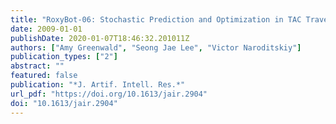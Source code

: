 ```yaml
---
title: "RoxyBot-06: Stochastic Prediction and Optimization in TAC Travel"
date: 2009-01-01
publishDate: 2020-01-07T18:46:32.201011Z
authors: ["Amy Greenwald", "Seong Jae Lee", "Victor Naroditskiy"]
publication_types: ["2"]
abstract: ""
featured: false
publication: "*J. Artif. Intell. Res.*"
url_pdf: "https://doi.org/10.1613/jair.2904"
doi: "10.1613/jair.2904"
---
```


